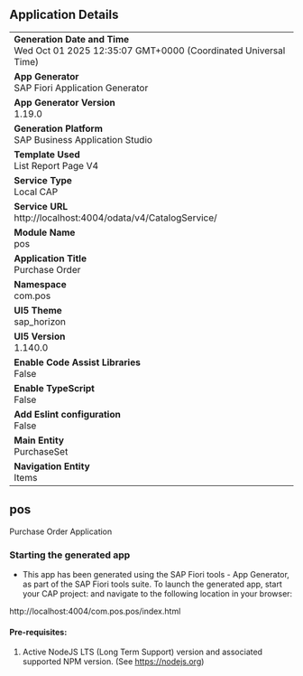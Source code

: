 ## Application Details
|               |
| ------------- |
|**Generation Date and Time**<br>Wed Oct 01 2025 12:35:07 GMT+0000 (Coordinated Universal Time)|
|**App Generator**<br>SAP Fiori Application Generator|
|**App Generator Version**<br>1.19.0|
|**Generation Platform**<br>SAP Business Application Studio|
|**Template Used**<br>List Report Page V4|
|**Service Type**<br>Local CAP|
|**Service URL**<br>http://localhost:4004/odata/v4/CatalogService/|
|**Module Name**<br>pos|
|**Application Title**<br>Purchase Order|
|**Namespace**<br>com.pos|
|**UI5 Theme**<br>sap_horizon|
|**UI5 Version**<br>1.140.0|
|**Enable Code Assist Libraries**<br>False|
|**Enable TypeScript**<br>False|
|**Add Eslint configuration**<br>False|
|**Main Entity**<br>PurchaseSet|
|**Navigation Entity**<br>Items|

## pos

Purchase Order Application

### Starting the generated app

-   This app has been generated using the SAP Fiori tools - App Generator, as part of the SAP Fiori tools suite.  To launch the generated app, start your CAP project:  and navigate to the following location in your browser:

http://localhost:4004/com.pos.pos/index.html

#### Pre-requisites:

1. Active NodeJS LTS (Long Term Support) version and associated supported NPM version.  (See https://nodejs.org)


